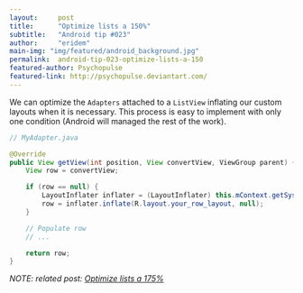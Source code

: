 ```yaml
---
layout:     post
title:      "Optimize lists a 150%"
subtitle:   "Android tip #023"
author:     "eridem"
main-img: "img/featured/android_background.jpg"
permalink:  android-tip-023-optimize-lists-a-150
featured-author: Psychopulse
featured-link: http://psychopulse.deviantart.com/
---
```


We can optimize the `Adapters` attached to a `ListView` inflating our custom layouts when it is necessary. This process is easy to implement with only one condition (Android will managed the rest of the work).

```java
// MyAdapter.java

@Override
public View getView(int position, View convertView, ViewGroup parent) {
    View row = convertView;

    if (row == null) {
        LayoutInflater inflater = (LayoutInflater) this.mContext.getSystemService(Context.LAYOUT_INFLATER_SERVICE);
        row = inflater.inflate(R.layout.your_row_layout, null);     
    }

    // Populate row
    // ...

    return row;
}
```

*NOTE: related post: [Optimize lists a 175%](/android-tip-024-optimize-lists-a-175)*
